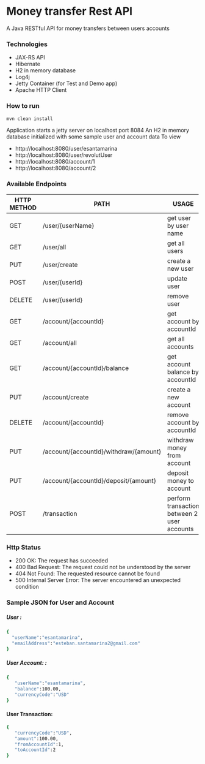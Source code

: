 # Money transfer Rest API

A Java RESTful API for money transfers between users accounts

### Technologies
- JAX-RS API
- Hibernate
- H2 in memory database
- Log4j
- Jetty Container (for Test and Demo app)
- Apache HTTP Client


### How to run
```sh
mvn clean install
```

Application starts a jetty server on localhost port 8084 An H2 in memory database initialized with some sample user and account data To view

- http://localhost:8080/user/esantamarina
- http://localhost:8080/user/revolutUser
- http://localhost:8080/account/1
- http://localhost:8080/account/2

### Available Endpoints

| HTTP METHOD | PATH | USAGE |
| -----------| ------ | ------ |
| GET | /user/{userName} | get user by user name | 
| GET | /user/all | get all users | 
| PUT | /user/create | create a new user | 
| POST | /user/{userId} | update user | 
| DELETE | /user/{userId} | remove user | 
| GET | /account/{accountId} | get account by accountId | 
| GET | /account/all | get all accounts | 
| GET | /account/{accountId}/balance | get account balance by accountId | 
| PUT | /account/create | create a new account
| DELETE | /account/{accountId} | remove account by accountId | 
| PUT | /account/{accountId}/withdraw/{amount} | withdraw money from account | 
| PUT | /account/{accountId}/deposit/{amount} | deposit money to account | 
| POST | /transaction | perform transaction between 2 user accounts | 

### Http Status
- 200 OK: The request has succeeded
- 400 Bad Request: The request could not be understood by the server 
- 404 Not Found: The requested resource cannot be found
- 500 Internal Server Error: The server encountered an unexpected condition 

### Sample JSON for User and Account
##### User : 
```sh
{  
  "userName":"esantamarina",
  "emailAddress":"esteban.santamarina2@gmail.com"
} 
```
##### User Account: : 

```sh
{  
   "userName":"esantamarina",
   "balance":100.00,
   "currencyCode":"USD"
} 
```

#### User Transaction:
```sh
{  
   "currencyCode":"USD",
   "amount":100.00,
   "fromAccountId":1,
   "toAccountId":2
}
```
